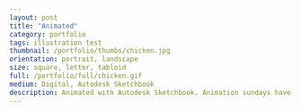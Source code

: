 ```yaml
---
layout: post
title: "Animated"
category: portfolio
tags: illustration test
thumbnail: /portfolio/thumbs/chicken.jpg
orientation: portrait, landscape
size: square, letter, tabloid
full: /portfolio/full/chicken.gif
medium: Digital, Autodesk Sketchbook
description: Animated with Autodesk Sketchbook. Animation sundays have never been better. I've been playing around with animation and finding that I'm enjoying it quite a bit!
---
```

